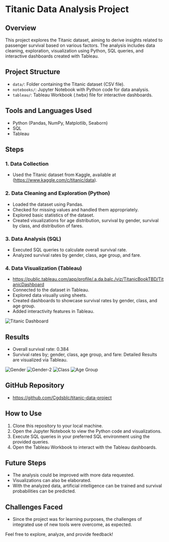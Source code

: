 # Titanic Data Analysis Project

## Overview
This project explores the Titanic dataset, aiming to derive insights related to passenger survival based on various factors. The analysis includes data cleaning, exploration, visualization using Python, SQL queries, and interactive dashboards created with Tableau.

## Project Structure
- `data/`: Folder containing the Titanic dataset (CSV file).
- `notebooks/`: Jupyter Notebook with Python code for data analysis.
- `tableau/`: Tableau Workbook (.twbx) file for interactive dashboards.

## Tools and Languages Used
- Python (Pandas, NumPy, Matplotlib, Seaborn)
- SQL
- Tableau

## Steps

### 1. Data Collection
- Used the Titanic dataset from Kaggle, available at (https://www.kaggle.com/c/titanic/data).

### 2. Data Cleaning and Exploration (Python)
- Loaded the dataset using Pandas.
- Checked for missing values and handled them appropriately.
- Explored basic statistics of the dataset.
- Created visualizations for age distribution, survival by gender, survival by class, and distribution of fares.

### 3. Data Analysis (SQL)
- Executed SQL queries to calculate overall survival rate.
- Analyzed survival rates by gender, class, age group, and fare.

### 4. Data Visualization (Tableau)
- https://public.tableau.com/app/profile/.a.da.balc./viz/TitanicBookTBD/TitanicDashboard
- Connected to the dataset in Tableau.
- Explored data visually using sheets.
- Created dashboards to showcase survival rates by gender, class, and age group.
- Added interactivity features in Tableau.

![Titanic Dashboard](https://github.com/Cgdsblc/titanic-data-project/assets/66783609/13bb7fd1-00d7-4ae5-9fa2-219fb1b807ec)

## Results
- Overall survival rate: 0.384
- Survival rates by; gender, class, age group, and fare:
Detailed Results are visualized via Tableau.

![Gender](https://github.com/Cgdsblc/titanic-data-project/assets/66783609/45932cd1-22eb-40c9-bd2e-5a74f5420cfa)
![Gender-2](https://github.com/Cgdsblc/titanic-data-project/assets/66783609/5625b928-2944-465c-8c82-2194ae160090)
![Class](https://github.com/Cgdsblc/titanic-data-project/assets/66783609/8a823142-ca35-4157-b8e8-2f9bdd9ca62c)
![Age Group](https://github.com/Cgdsblc/titanic-data-project/assets/66783609/6de02ae3-b8de-4a6a-b71e-b52812b26402)


## GitHub Repository
- https://github.com/Cgdsblc/titanic-data-project

## How to Use
1. Clone this repository to your local machine.
2. Open the Jupyter Notebook to view the Python code and visualizations.
3. Execute SQL queries in your preferred SQL environment using the provided queries.
4. Open the Tableau Workbook to interact with the Tableau dashboards.

## Future Steps
- The analysis could be improved with more data requested.
- Visualizations can also be elaborated.
- With the analyzed data, artificial intelligence can be trained and survival probabilities can be predicted.

## Challenges Faced
- Since the project was for learning purposes, the challenges of integrated use of new tools were overcome, as expected.

Feel free to explore, analyze, and provide feedback!
